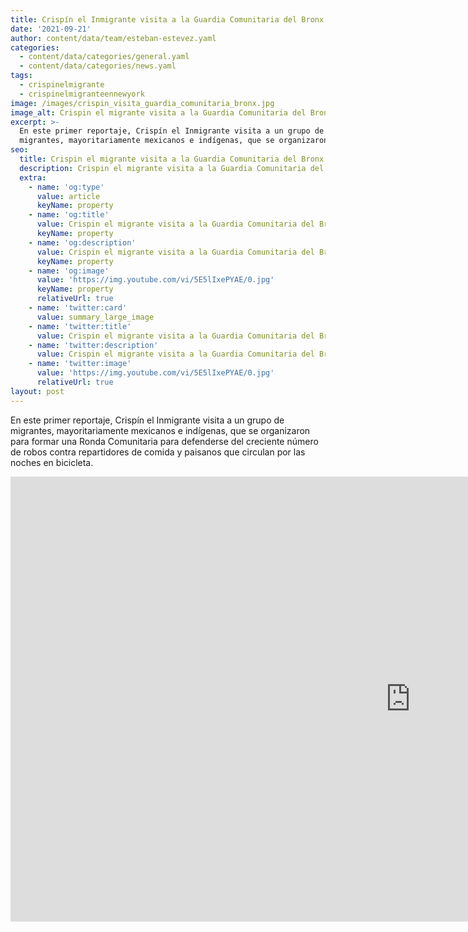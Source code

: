 ```yaml
---
title: Crispín el Inmigrante visita a la Guardia Comunitaria del Bronx
date: '2021-09-21'
author: content/data/team/esteban-estevez.yaml
categories:
  - content/data/categories/general.yaml
  - content/data/categories/news.yaml
tags:
  - crispinelmigrante
  - crispinelmigranteennewyork
image: /images/crispin_visita_guardia_comunitaria_bronx.jpg
image_alt: Crispin el migrante visita a la Guardia Comunitaria del Bronx
excerpt: >-
  En este primer reportaje, Crispín el Inmigrante visita a un grupo de
  migrantes, mayoritariamente mexicanos e indígenas, que se organizaron para formar una Ronda Comunitaria.
seo:
  title: Crispin el migrante visita a la Guardia Comunitaria del Bronx
  description: Crispin el migrante visita a la Guardia Comunitaria del Bronx
  extra:
    - name: 'og:type'
      value: article
      keyName: property
    - name: 'og:title'
      value: Crispin el migrante visita a la Guardia Comunitaria del Bronx
      keyName: property
    - name: 'og:description'
      value: Crispin el migrante visita a la Guardia Comunitaria del Bronx
      keyName: property
    - name: 'og:image'
      value: 'https://img.youtube.com/vi/5E5lIxePYAE/0.jpg'
      keyName: property
      relativeUrl: true
    - name: 'twitter:card'
      value: summary_large_image
    - name: 'twitter:title'
      value: Crispin el migrante visita a la Guardia Comunitaria del Bronx
    - name: 'twitter:description'
      value: Crispin el migrante visita a la Guardia Comunitaria del Bronx
    - name: 'twitter:image'
      value: 'https://img.youtube.com/vi/5E5lIxePYAE/0.jpg'
      relativeUrl: true
layout: post
---
```


En este primer reportaje, Crispín el Inmigrante visita a un grupo de migrantes, mayoritariamente mexicanos e indígenas, que se organizaron para formar una Ronda Comunitaria para defenderse del creciente número de robos contra repartidores de comida y paisanos que circulan por las noches en bicicleta.

<iframe width="1280" height="712" src="https://www.youtube.com/embed/5E5lIxePYAE" title="YouTube video player" frameborder="0" allow="accelerometer; autoplay; clipboard-write; encrypted-media; gyroscope; picture-in-picture" allowfullscreen></iframe>
